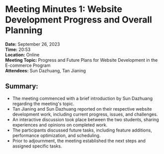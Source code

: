 # Meeting Minutes 1: Website Development Progress and Overall Planning

**Date:** September 26, 2023  
**Time:** 20:53  
**Location:** Online  
**Meeting Topic:** Progress and Future Plans for Website Development in the E-commerce Program  
**Attendees:** Sun Dazhuang, Tan Jianing

## Summary:
- The meeting commenced with a brief introduction by Sun Dazhuang regarding the meeting's topic.
- Tan Jianing and Sun Dazhuang reported on their respective website development work, including current progress, issues, and challenges.
- An interactive discussion took place between the two students, sharing experiences and opinions on completed work.
- The participants discussed future tasks, including feature additions, performance optimization, and scheduling.
- Prior to adjournment, the meeting established the next steps and assigned specific tasks.